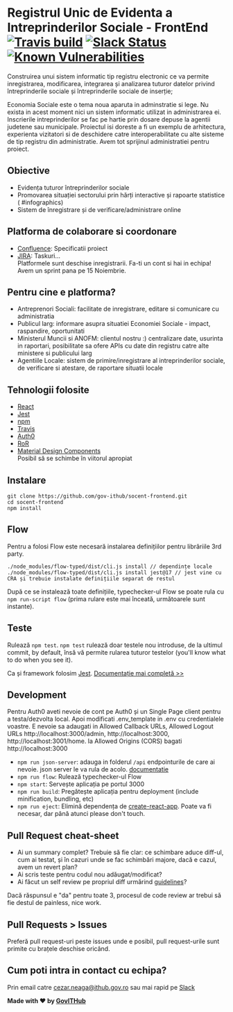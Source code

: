 # Registrul Unic de Evidenta a Intreprinderilor Sociale - FrontEnd [![Travis build](https://travis-ci.org/gov-ithub/socent-frontend.svg?branch=master)](https://travis-ci.org/gov-ithub/socent) [![Slack Status](https://govitslack.herokuapp.com/badge.svg)](https://govitslack.herokuapp.com) [![Known Vulnerabilities](https://snyk.io/test/github/gov-ithub/socent-frontend/badge.svg)](https://snyk.io/test/github/gov-ithub/socent-frontend)

Construirea unui sistem informatic tip registru electronic ce va permite inregistrarea, modificarea, integrarea și analizarea tuturor datelor privind întreprinderile sociale și întreprinderile sociale de inserție;

Economia Sociale este o tema noua aparuta in adminstratie si lege. Nu exista in acest moment nici un sistem informatic utilizat in administrarea ei. Inscrierile intreprinderilor se fac pe hartie prin dosare depuse la agentii judetene sau municipale.
Proiectul isi doreste a fi un exemplu de arhitectura, experienta vizitatori si de deschidere catre interoperabilitate cu alte sisteme de tip registru din administratie. Avem tot sprijinul administratiei pentru proiect.

## Obiective
- Evidența tuturor întreprinderilor sociale
- Promovarea situației sectorului prin hărți interactive și rapoarte statistice ( #infographics)
- Sistem de înregistrare și de verificare/administrare online

## Platforma de colaborare si coordonare
- [Confluence](https://contribute.gov.ro/confluence/display/SA/Summary): Specificatii proiect
- [JIRA](https://contribute.gov.ro/jira/browse/SE): Taskuri...  
Platformele sunt deschise inregistrarii. Fa-ti un cont si hai in echipa! Avem un sprint pana pe 15 Noiembrie.

## Pentru cine e platforma?
- Antreprenori Sociali: facilitate de inregistrare, editare si comunicare cu administratia
- Publicul larg: informare asupra situatiei Economiei Sociale - impact, raspandire, oportunitati
- Ministerul Muncii si ANOFM: clientul nostru :) centralizare date, usurinta in raportari, posibilitate sa ofere APIs cu date din registru catre alte ministere si publicului larg
- Agentiile Locale: sistem de primire/inregistrare al intreprinderilor sociale, de verificare si atestare, de raportare situatii locale

## Tehnologii folosite
- [React](https://facebook.github.io/react/)
- [Jest](https://facebook.github.io/jest/)
- [npm](https://github.com/npm/npm)
- [Travis](https://travis-ci.org/)
- [Auth0](https://auth0.com)  
- [RoR](http://rubyonrails.org/)  
- [Material Design Components](http://www.material-ui.com)  
Posibil să se schimbe în viitorul apropiat

## Instalare
```
git clone https://github.com/gov-ithub/socent-frontend.git
cd socent-frontend
npm install
```

## Flow
Pentru a folosi Flow este necesară instalarea definițiilor pentru librăriile 3rd party.

```
./node_modules/flow-typed/dist/cli.js install // dependințe locale
./node_modules/flow-typed/dist/cli.js install jest@17 // jest vine cu CRA și trebuie instalate definițiile separat de restul
```

După ce se instalează toate definițiile, typechecker-ul Flow se poate rula cu `npm run-script flow` (prima rulare este mai înceată, următoarele sunt instante).

## Teste
Rulează `npm test`. `npm test` rulează doar testele nou introduse, de la ultimul commit, by default, însă vă permite rularea tuturor testelor (you'll know what to do when you see it).

Ca și framework folosim [Jest](https://facebook.github.io/jest/). [Documentație mai completă >>](https://github.com/facebookincubator/create-react-app/blob/master/packages/react-scripts/template/README.md#running-tests)

## Development
Pentru Auth0 aveti nevoie de cont pe Auth0 și un Single Page client pentru a testa/dezvolta local. Apoi modificati .env_template in .env cu credentialele voastre. E nevoie sa adaugati in Allowed Callback URLs, Allowed Logout URLs http://localhost:3000/admin, http://localhost:3000, http://localhost:3001/home. la Allowed Origins (CORS) bagati http://localhost:3000  
- `npm run json-server`: adauga in folderul `/api` endpointurile de care ai nevoie. json server le va rula de acolo. [documentatie](https://github.com/typicode/json-server)
- `npm run flow`: Rulează typechecker-ul Flow
- `npm start`: Servește aplicația pe portul 3000
- `npm run build`: Pregătește aplicația pentru deployment (include minification, bundling, etc)
- `npm run eject`: Elimină dependența de [create-react-app](https://github.com/facebookincubator/create-react-app/). Poate va fi necesar, dar până atunci please don't touch.

## Pull Request cheat-sheet
- Ai un summary complet? Trebuie să fie clar: ce schimbare aduce diff-ul, cum ai testat, și în cazuri unde se fac schimbări majore, dacă e cazul, avem un revert plan?
- Ai scris teste pentru codul nou adăugat/modificat?
- Ai făcut un self review pe propriul diff urmărind [guidelines](https://github.com/gov-ithub/guidelines/blob/master/CODE_REVIEW.md)?

Dacă răspunsul e "da" pentru toate 3, procesul de code review ar trebui să fie destul de painless, nice work.

## Pull Requests > Issues
Preferă pull request-uri peste issues unde e posibil, pull request-urile sunt primite cu brațele deschise oricând.

## Cum poti intra in contact cu echipa?
Prin email catre cezar.neaga@ithub.gov.ro sau mai rapid pe [Slack](https://govithub.slack.com/messages/socent/details/)

**Made with :heart: by [GovITHub](http://ithub.gov.ro)**
